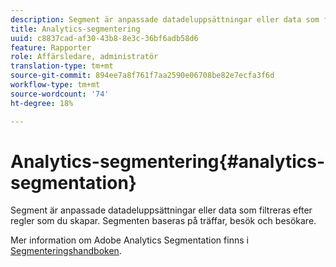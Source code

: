 ```yaml
---
description: Segment är anpassade datadeluppsättningar eller data som filtreras efter regler som du skapar. Segmenten baseras på träffar, besök och besökare.
title: Analytics-segmentering
uuid: c8837cad-af30-43b8-8e3c-36bf6adb58d6
feature: Rapporter
role: Affärsledare, administratör
translation-type: tm+mt
source-git-commit: 894ee7a8f761f7aa2590e06708be82e7ecfa3f6d
workflow-type: tm+mt
source-wordcount: '74'
ht-degree: 18%

---
```



# Analytics-segmentering{#analytics-segmentation}

Segment är anpassade datadeluppsättningar eller data som filtreras efter regler som du skapar. Segmenten baseras på träffar, besök och besökare.

Mer information om Adobe Analytics Segmentation finns i [Segmenteringshandboken](https://docs.adobe.com/content/help/en/analytics/components/segmentation/seg-home.html).
